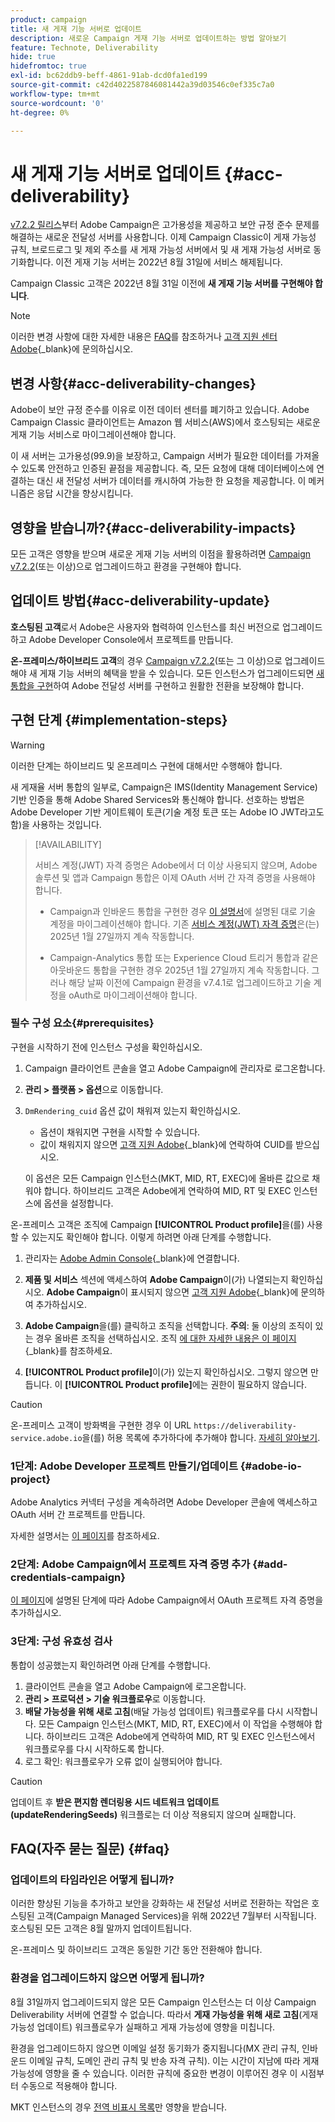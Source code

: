 ```yaml
---
product: campaign
title: 새 게재 기능 서버로 업데이트
description: 새로운 Campaign 게재 기능 서버로 업데이트하는 방법 알아보기
feature: Technote, Deliverability
hide: true
hidefromtoc: true
exl-id: bc62ddb9-beff-4861-91ab-dcd0fa1ed199
source-git-commit: c42d4022587846081442a39d03546c0ef335c7a0
workflow-type: tm+mt
source-wordcount: '0'
ht-degree: 0%

---
```


# 새 게재 기능 서버로 업데이트 {#acc-deliverability}

[v7.2.2 릴리스](../../rn/using/latest-release.md#release-7-2-2)부터 Adobe Campaign은 고가용성을 제공하고 보안 규정 준수 문제를 해결하는 새로운 전달성 서버를 사용합니다. 이제 Campaign Classic이 게재 가능성 규칙, 브로드로그 및 제외 주소를 새 게재 가능성 서버에서 및 새 게재 가능성 서버로 동기화합니다. 이전 게재 기능 서버는 2022년 8월 31일에 서비스 해제됩니다.

Campaign Classic 고객은 2022년 8월 31일 이전에 **새 게재 기능 서버를 구현해야 합니다**.

>[!NOTE]
>
>이러한 변경 사항에 대한 자세한 내용은 [FAQ](#faq)를 참조하거나 [고객 지원 센터 Adobe](https://helpx.adobe.com/kr/enterprise/admin-guide.html/enterprise/using/support-for-experience-cloud.ug.html){_blank}에 문의하십시오.
>

## 변경 사항{#acc-deliverability-changes}

Adobe이 보안 규정 준수를 이유로 이전 데이터 센터를 폐기하고 있습니다. Adobe Campaign Classic 클라이언트는 Amazon 웹 서비스(AWS)에서 호스팅되는 새로운 게재 기능 서비스로 마이그레이션해야 합니다.

이 새 서버는 고가용성(99.9)을 보장하고&#x200B;, Campaign 서버가 필요한 데이터를 가져올 수 있도록 안전하고 인증된 끝점을 제공합니다. 즉, 모든 요청에 대해 데이터베이스에 연결하는 대신 새 전달성 서버가 데이터를 캐시하여 가능한 한 요청을 제공합니다. 이 메커니즘은 응답 시간을 향상시킵니다&#x200B;.

## 영향을 받습니까?{#acc-deliverability-impacts}

모든 고객은 영향을 받으며 새로운 게재 기능 서버의 이점을 활용하려면 [Campaign v7.2.2](../../rn/using/latest-release.md#release-7-2-2)(또는 이상)으로 업그레이드하고 환경을 구현해야 합니다.

## 업데이트 방법{#acc-deliverability-update}

**호스팅된 고객**&#x200B;로서 Adobe은 사용자와 협력하여 인스턴스를 최신 버전으로 업그레이드하고 Adobe Developer Console에서 프로젝트를 만듭니다.

**온-프레미스/하이브리드 고객**&#x200B;의 경우 [Campaign v7.2.2](../../rn/using/latest-release.md#release-7-2-2)(또는 그 이상)으로 업그레이드해야 새 게재 기능 서버의 혜택을 받을 수 있습니다. 모든 인스턴스가 업그레이드되면 [새 통합을 구현](#implementation-steps)하여 Adobe 전달성 서버를 구현하고 원활한 전환을 보장해야 합니다.

## 구현 단계 {#implementation-steps}

>[!WARNING]
>
>이러한 단계는 하이브리드 및 온프레미스 구현에 대해서만 수행해야 합니다.

새 게재율 서버 통합의 일부로, Campaign은 IMS(Identity Management Service) 기반 인증을 통해 Adobe Shared Services와 통신해야 합니다. 선호하는 방법은 Adobe Developer 기반 게이트웨이 토큰(기술 계정 토큰 또는 Adobe IO JWT라고도 함)을 사용하는 것입니다.

>[!AVAILABILITY]
>
> 서비스 계정(JWT) 자격 증명은 Adobe에서 더 이상 사용되지 않으며, Adobe 솔루션 및 앱과 Campaign 통합은 이제 OAuth 서버 간 자격 증명을 사용해야 합니다. </br>
>
> * Campaign과 인바운드 통합을 구현한 경우 [이 설명서](https://developer.adobe.com/developer-console/docs/guides/authentication/ServerToServerAuthentication/migration/#_blank)에 설명된 대로 기술 계정을 마이그레이션해야 합니다. 기존 [서비스 계정(JWT) 자격 증명](../../integrations/using/oauth-technical-account.md)은(는) 2025년 1월 27일까지 계속 작동합니다. </br>
>
> * Campaign-Analytics 통합 또는 Experience Cloud 트리거 통합과 같은 아웃바운드 통합을 구현한 경우 2025년 1월 27일까지 계속 작동합니다. 그러나 해당 날짜 이전에 Campaign 환경을 v7.4.1로 업그레이드하고 기술 계정을 oAuth로 마이그레이션해야 합니다.

### 필수 구성 요소{#prerequisites}

구현을 시작하기 전에 인스턴스 구성을 확인하십시오.

1. Campaign 클라이언트 콘솔을 열고 Adobe Campaign에 관리자로 로그온합니다.
1. **관리 > 플랫폼 > 옵션**&#x200B;으로 이동합니다.
1. `DmRendering_cuid` 옵션 값이 채워져 있는지 확인하십시오.

   * 옵션이 채워지면 구현을 시작할 수 있습니다.
   * 값이 채워지지 않으면 [고객 지원 Adobe](https://helpx.adobe.com/kr/enterprise/admin-guide.html/enterprise/using/support-for-experience-cloud.ug.html){_blank}에 연락하여 CUID를 받으십시오.

   이 옵션은 모든 Campaign 인스턴스(MKT, MID, RT, EXEC)에 올바른 값으로 채워야 합니다. 하이브리드 고객은 Adobe에게 연락하여 MID, RT 및 EXEC 인스턴스에 옵션을 설정합니다.

온-프레미스 고객은 조직에 Campaign **[!UICONTROL Product profile]**&#x200B;을(를) 사용할 수 있는지도 확인해야 합니다. 이렇게 하려면 아래 단계를 수행합니다.

1. 관리자는 [Adobe Admin Console](https://adminconsole.adobe.com/){_blank}에 연결합니다.
1. **제품 및 서비스** 섹션에 액세스하여 **Adobe Campaign**&#x200B;이(가) 나열되는지 확인하십시오.
**Adobe Campaign**&#x200B;이 표시되지 않으면 [고객 지원 Adobe](https://helpx.adobe.com/kr/enterprise/admin-guide.html/enterprise/using/support-for-experience-cloud.ug.html){_blank}에 문의하여 추가하십시오.
1. **Adobe Campaign**&#x200B;을(를) 클릭하고 조직을 선택합니다.
   **주의**: 둘 이상의 조직이 있는 경우 올바른 조직을 선택하십시오. 조직 [에 대한 자세한 내용은 이 페이지](https://experienceleague.adobe.com/docs/control-panel/using/faq.html#ims-org-id){_blank}를 참조하세요.

1. **[!UICONTROL Product profile]**&#x200B;이(가) 있는지 확인하십시오. 그렇지 않으면 만듭니다. 이 **[!UICONTROL Product profile]**&#x200B;에는 권한이 필요하지 않습니다.


>[!CAUTION]
>
>온-프레미스 고객이 방화벽을 구현한 경우 이 URL `https://deliverability-service.adobe.io`을(를) 허용 목록에 추가하다에 추가해야 합니다. [자세히 알아보기](../../installation/using/url-permissions.md).


### 1단계: Adobe Developer 프로젝트 만들기/업데이트 {#adobe-io-project}

Adobe Analytics 커넥터 구성을 계속하려면 Adobe Developer 콘솔에 액세스하고 OAuth 서버 간 프로젝트를 만듭니다.

자세한 설명서는 [이 페이지](../../integrations/using/oauth-technical-account.md#oauth-service)를 참조하세요.

### 2단계: Adobe Campaign에서 프로젝트 자격 증명 추가 {#add-credentials-campaign}

[이 페이지](../../integrations/using/oauth-technical-account.md#add-credentials)에 설명된 단계에 따라 Adobe Campaign에서 OAuth 프로젝트 자격 증명을 추가하십시오.

### 3단계: 구성 유효성 검사

통합이 성공했는지 확인하려면 아래 단계를 수행합니다.

1. 클라이언트 콘솔을 열고 Adobe Campaign에 로그온합니다.
1. **관리 > 프로덕션 > 기술 워크플로우**&#x200B;로 이동합니다.
1. **배달 가능성을 위해 새로 고침**(배달 가능성 업데이트) 워크플로우를 다시 시작합니다. 모든 Campaign 인스턴스(MKT, MID, RT, EXEC)에서 이 작업을 수행해야 합니다. 하이브리드 고객은 Adobe에게 연락하여 MID, RT 및 EXEC 인스턴스에서 워크플로우를 다시 시작하도록 합니다.
1. 로그 확인: 워크플로우가 오류 없이 실행되어야 합니다.

>[!CAUTION]
>
>업데이트 후 **받은 편지함 렌더링용 시드 네트워크 업데이트(updateRenderingSeeds)** 워크플로는 더 이상 적용되지 않으며 실패합니다.

## FAQ(자주 묻는 질문) {#faq}

### 업데이트의 타임라인은 어떻게 됩니까?

이러한 향상된 기능을 추가하고 보안을 강화하는 새 전달성 서버로 전환하는 작업은 호스팅된 고객(Campaign Managed Services)을 위해 2022년 7월부터 시작됩니다. 호스팅된 모든 고객은 8월 말까지 업데이트됩니다.

온-프레미스 및 하이브리드 고객은 동일한 기간 동안 전환해야 합니다.

### 환경을 업그레이드하지 않으면 어떻게 됩니까?

8월 31일까지 업그레이드되지 않은 모든 Campaign 인스턴스는 더 이상 Campaign Deliverability 서버에 연결할 수 없습니다. 따라서 **게재 가능성을 위해 새로 고침**(게재 가능성 업데이트) 워크플로우가 실패하고 게재 가능성에 영향을 미칩니다.

환경을 업그레이드하지 않으면 이메일 설정 동기화가 중지됩니다(MX 관리 규칙, 인바운드 이메일 규칙, 도메인 관리 규칙 및 반송 자격 규칙). 이는 시간이 지남에 따라 게재 가능성에 영향을 줄 수 있습니다. 이러한 규칙에 중요한 변경이 이루어진 경우 이 시점부터 수동으로 적용해야 합니다.

MKT 인스턴스의 경우 [전역 비표시 목록](../../campaign-opt/using/filtering-rules.md#default-deliverability-exclusion-rules)만 영향을 받습니다.
